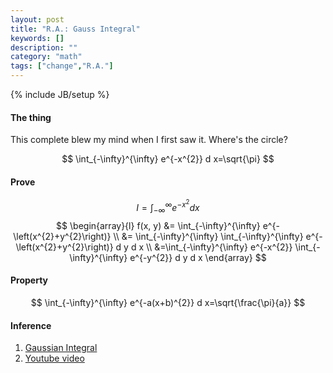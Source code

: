 ```yaml
---
layout: post
title: "R.A.: Gauss Integral"
keywords: []
description: ""
category: "math"
tags: ["change","R.A."]
---
```

{% include JB/setup %}


#### The thing
This complete blew my mind when I first saw it. Where's the circle?



$$
\int_{-\infty}^{\infty} e^{-x^{2}} d x=\sqrt{\pi}
$$

#### Prove
$$I=\int_{-\infty}^{\infty} e^{-x^{2}} d x $$
$$
\begin{array}{l}
f(x, y) &=  \int_{-\infty}^{\infty} e^{-\left(x^{2}+y^{2}\right)} \\ 
		&=  \int_{-\infty}^{\infty} \int_{-\infty}^{\infty}
		e^{-\left(x^{2}+y^{2}\right)} d y d x \\
		&=\int_{-\infty}^{\infty} e^{-x^{2}} \int_{-\infty}^{\infty} e^{-y^{2}} d
		y d x
\end{array}
$$


#### Property

$$
\int_{-\infty}^{\infty} e^{-a(x+b)^{2}} d x=\sqrt{\frac{\pi}{a}}
$$


#### Inference
1. [Gaussian Integral](https://en.wikipedia.org/wiki/Gaussian_integral)
2. [Youtube video](https://www.youtube.com/watch?v=9CgOthUUdw4)

